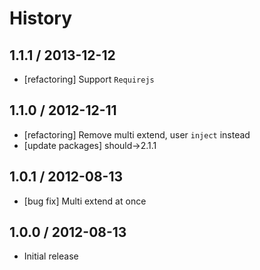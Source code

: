# History

## 1.1.1 / 2013-12-12

- [refactoring] Support `Requirejs`



## 1.1.0 / 2012-12-11

- [refactoring] Remove multi extend, user `inject` instead
- [update packages] should->2.1.1



## 1.0.1 / 2012-08-13

- [bug fix] Multi extend at once



## 1.0.0 / 2012-08-13

- Initial release
